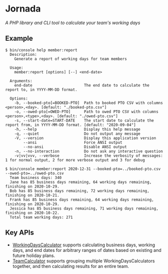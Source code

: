 # Jornada

_A PHP library and CLI tool to calculate your team's working days_

## Example

```shell script
$ bin/console help member:report
  Description:
    Generate a report of working days for team members

  Usage:
    member:report [options] [--] <end-date>

  Arguments:
    end-date                       The end date to calculate the report to, in YYYY-MM-DD format.

  Options:
    -b, --booked-pto[=BOOKED-PTO]  Path to booked PTO CSV with columns <person>,<day>. [default: "./booked-pto.csv"]
    -o, --owed-pto[=OWED-PTO]      Path to owed PTO CSV with columns <person>,<type>,<day>. [default: "./owed-pto.csv"]
    -s, --start-date=START-DATE    The start date to calculate the report from, in YYYY-MM-DD format. [default: "2020-09-04"]
    -h, --help                     Display this help message
    -q, --quiet                    Do not output any message
    -V, --version                  Display this application version
        --ansi                     Force ANSI output
        --no-ansi                  Disable ANSI output
    -n, --no-interaction           Do not ask any interactive question
    -v|vv|vvv, --verbose           Increase the verbosity of messages: 1 for normal output, 2 for more verbose output and 3 for debug

$ bin/console member:report 2020-12-31 --booked-pto=../booked-pto.csv --owed-pto=../owed-pto.csv
  Team business days: 340
  Jane has 85 business days remaining, 64 working days remaining, finishing on 2020-10-29.
  Bob has 85 business days remaining, 72 working days remaining, finishing on 2020-10-21.
  Frank has 85 business days remaining, 64 working days remaining, finishing on 2020-10-29.
  Jessica has 85 business days remaining, 71 working days remaining, finishing on 2020-10-22.
  Total team working days: 271

```

## Key APIs

* [WorkingDaysCalculator](src/WorkingDaysCalcualtor.php) supports calculating business days, working days, and end dates for arbitrary ranges of dates based on existing and future holiday plans.
* [TeamCalculator](src/TeamCalculator.php) supports grouping multiple WorkingDaysCalculators together, and then calculating results for an entire team.
